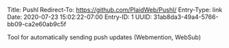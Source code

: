 Title: Pushl
Redirect-To: https://github.com/PlaidWeb/Pushl/
Entry-Type: link
Date: 2020-07-23 15:02:22-07:00
Entry-ID: 1
UUID: 31ab8da3-49a4-5766-bb09-ca2e60ab9c5f

Tool for automatically sending push updates (Webmention, WebSub)
